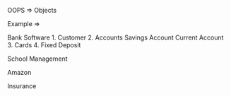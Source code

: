 OOPS => 
Objects 

Example => 

Bank Software 
        1. Customer
        2. Accounts 
                Savings Account 
                Current Account 
        3. Cards
        4. Fixed Deposit

School Management


Amazon 


Insurance 